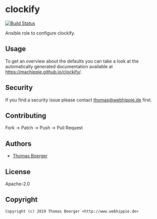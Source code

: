# clockify

[![Build Status](https://cloud.drone.io/api/badges/machippie/clockify/status.svg)](https://cloud.drone.io/machippie/clockify)

Ansible role to configure clockify.

## Usage

To get an overview about the defaults you can take a look at the automatically generated documentation available at https://machippie.github.io/clockify/.

## Security

If you find a security issue please contact thomas@webhippie.de first.


## Contributing

Fork -> Patch -> Push -> Pull Request


## Authors

* [Thomas Boerger](https://github.com/tboerger)


## License

Apache-2.0


## Copyright

```
Copyright (c) 2019 Thomas Boerger <http://www.webhippie.de>
```
